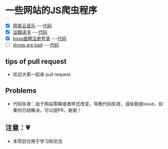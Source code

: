 # 一些网站的JS爬虫程序

- [x] [网易云音乐](https://music.163.com/) ---[代码](/NeteaseCloudMusic)
- [x] [豆瓣读书](https://book.douban.com/) ---[代码](/douban)
- [x] [boss直聘注册登录](https://signup.zhipin.com/?ka=header-register) ---[代码](/bosszp)
- [ ] [drugs are bad](http://www.net-force.nl/challenge/level108/index.html) ---[代码](/Drugs%20are%20bad)

## tips of pull request 

- 欢迎大家一起来 pull request 

## Problems

- 代码失效：由于网站策略或者样式改变，导致代码失效，请给我提issue，如果你已经解决，可以提PR，谢谢！

## 注意：💗
- 本项目仅用于学习和交流